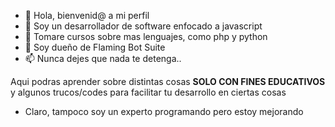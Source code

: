 - 👋 Hola, bienvenid@ a mi perfil
- 👀 Soy un desarrollador de software enfocado a javascript
- 🌱 Tomare cursos sobre mas lenguajes, como php y python
- 💞️ Soy dueño de Flaming Bot Suite
- 📫 Nunca dejes que nada te detenga..


Aqui podras aprender sobre distintas cosas **SOLO CON FINES EDUCATIVOS** y algunos trucos/codes para facilitar tu desarrollo en ciertas cosas

- Claro, tampoco soy un experto programando pero estoy mejorando

